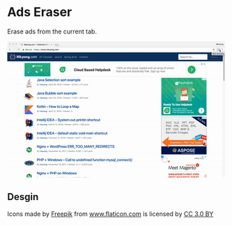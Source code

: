# Ads Eraser

Erase ads from the current tab.

![How to use this extension](/action-ads-eraser/howto.gif)

## Desgin

Icons made by <a href="http://www.freepik.com" title="Freepik">Freepik</a> from <a href="https://www.flaticon.com/" title="Flaticon">www.flaticon.com</a> is licensed by <a href="http://creativecommons.org/licenses/by/3.0/" title="Creative Commons BY 3.0" target="_blank">CC 3.0 BY</a>

[1]: https://developer.chrome.com/extensions/content_scripts
